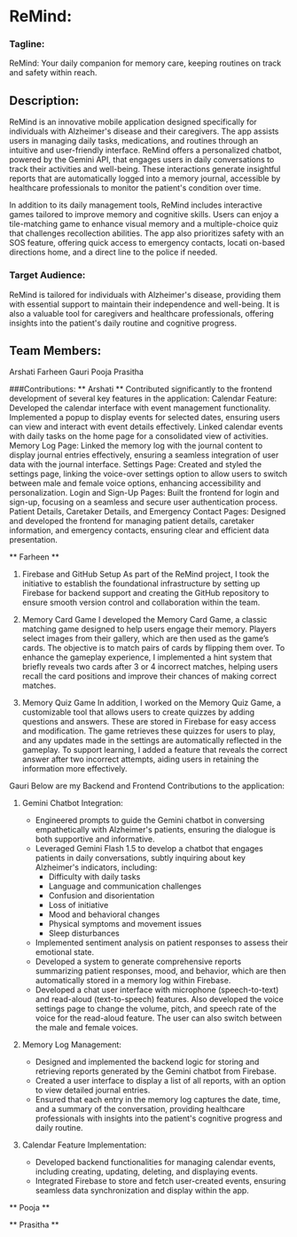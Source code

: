 # ReMind: 
### Tagline:
ReMind: Your daily companion for memory care, keeping routines on track and safety within reach.

## Description:
ReMind is an innovative mobile application designed specifically for individuals with Alzheimer's disease and their caregivers. The app assists users in managing daily tasks, medications, and routines through an intuitive and user-friendly interface. ReMind offers a personalized chatbot, powered by the Gemini API, that engages users in daily conversations to track their activities and well-being. These interactions generate insightful reports that are automatically logged into a memory journal, accessible by healthcare professionals to monitor the patient's condition over time.

In addition to its daily management tools, ReMind includes interactive games tailored to improve memory and cognitive skills. Users can enjoy a tile-matching game to enhance visual memory and a multiple-choice quiz that challenges recollection abilities. The app also prioritizes safety with an SOS feature, offering quick access to emergency contacts, locati on-based directions home, and a direct line to the police if needed.

### Target Audience:
ReMind is tailored for individuals with Alzheimer's disease, providing them with essential support to maintain their independence and well-being. It is also a valuable tool for caregivers and healthcare professionals, offering insights into the patient's daily routine and cognitive progress.

## Team Members:
Arshati
Farheen
Gauri 
Pooja
Prasitha

###Contributions:
** Arshati **
Contributed significantly to the frontend development of several key features in the application:
Calendar Feature: Developed the calendar interface with event management functionality. Implemented a popup to display events for selected dates, ensuring users can view and interact with event details effectively. Linked calendar events with daily tasks on the home page for a consolidated view of activities.
Memory Log Page: Linked the memory log with the journal content to display journal entries effectively, ensuring a seamless integration of user data with the journal interface.
Settings Page: Created and styled the settings page, linking the voice-over settings option to allow users to switch between male and female voice options, enhancing accessibility and personalization.
Login and Sign-Up Pages: Built the frontend for login and sign-up, focusing on a seamless and secure user authentication process.
Patient Details, Caretaker Details, and Emergency Contact Pages: Designed and developed the frontend for managing patient details, caretaker information, and emergency contacts, ensuring clear and efficient data presentation.

** Farheen **
1. Firebase and GitHub Setup
As part of the ReMind project, I took the initiative to establish the foundational infrastructure by setting up Firebase for backend support and creating the GitHub repository to ensure smooth version control and collaboration within the team.

2. Memory Card Game
I developed the Memory Card Game, a classic matching game designed to help users engage their memory. Players select images from their gallery, which are then used as the game’s cards. The objective is to match pairs of cards by flipping them over. To enhance the gameplay experience, I implemented a hint system that briefly reveals two cards after 3 or 4 incorrect matches, helping users recall the card positions and improve their chances of making correct matches.

3. Memory Quiz Game
In addition, I worked on the Memory Quiz Game, a customizable tool that allows users to create quizzes by adding questions and answers. These are stored in Firebase for easy access and modification. The game retrieves these quizzes for users to play, and any updates made in the settings are automatically reflected in the gameplay. To support learning, I added a feature that reveals the correct answer after two incorrect attempts, aiding users in retaining the information more effectively.

Gauri
Below are my Backend and Frontend Contributions to the application:

1. Gemini Chatbot Integration:
   - Engineered prompts to guide the Gemini chatbot in conversing empathetically with Alzheimer's patients, ensuring the dialogue is both supportive and informative.
   - Leveraged Gemini Flash 1.5 to develop a chatbot that engages patients in daily conversations, subtly inquiring about key Alzheimer's indicators, including:
     - Difficulty with daily tasks
     - Language and communication challenges
     - Confusion and disorientation
     - Loss of initiative
     - Mood and behavioral changes
     - Physical symptoms and movement issues
     - Sleep disturbances
   - Implemented sentiment analysis on patient responses to assess their emotional state.
   - Developed a system to generate comprehensive reports summarizing patient responses, mood, and behavior, which are then automatically stored in a memory log within Firebase.
   - Developed a chat user interface with microphone (speech-to-text) and read-aloud (text-to-speech) features. Also developed the voice settings page to change the volume, pitch, and speech rate of the voice for the read-aloud feature. The user can also switch between the male and female voices.

2. Memory Log Management:
   - Designed and implemented the backend logic for storing and retrieving reports generated by the Gemini chatbot from Firebase.
   - Created a user interface to display a list of all reports, with an option to view detailed journal entries.
   - Ensured that each entry in the memory log captures the date, time, and a summary of the conversation, providing healthcare professionals with insights into the patient's cognitive progress and daily routine.

3. Calendar Feature Implementation:
   - Developed backend functionalities for managing calendar events, including creating, updating, deleting, and displaying events.
   - Integrated Firebase to store and fetch user-created events, ensuring seamless data synchronization and display within the app.

** Pooja **

** Prasitha **

<!-- ## Getting Started

This project is a starting point for a Flutter application.

A few resources to get you started if this is your first Flutter project:

- [Lab: Write your first Flutter app](https://docs.flutter.dev/get-started/codelab)
- [Cookbook: Useful Flutter samples](https://docs.flutter.dev/cookbook)

For help getting started with Flutter development, view the
[online documentation](https://docs.flutter.dev/), which offers tutorials,
samples, guidance on mobile development, and a full API reference. -->

